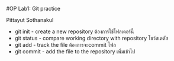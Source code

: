 #OP Lab1: Git practice

Pittayut Sothanakul
* git init - create a new repository ต้องการใช้โฟลเดอร์นี้
* git status - compare working directory with repository โชว์สเตตัส
* git add - track the file ต้องการจะcommit ไฟล
* git commit - add the file to the repository เพิ่มเข้าไป

